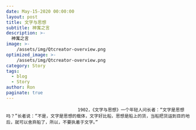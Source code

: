 ```yaml
---
date: May-15-2020 00:00:00
layout: post
title: 文字与思想
subtitle: 神寓之言
description: >-
  神寓之言
image: >-
    /assets/img/Qtcreator-overview.png
optimized_image: >-
    /assets/img/Qtcreator-overview.png
category: Story
tags:
  - blog
  - Story
author: Ron
paginate: true
---
```


							　　1902，《文字与思想》一个年轻人问长者：“文字是思想吗？”长者说：“不是，文字是思想的载体，文字好比船，思想是船上的货，当船把货运到目的地后，就可以舍弃船了，所以，不要执着于文字。”
							
							
						